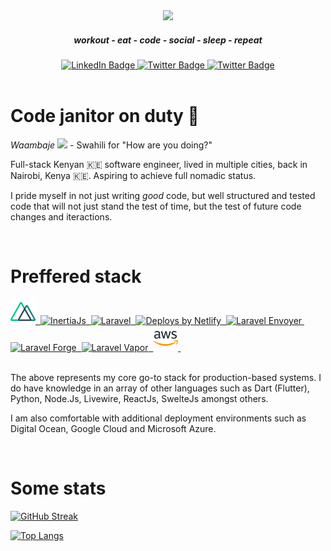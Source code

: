 <div id="header" align="center">
  <img src="https://media.giphy.com/media/13HgwGsXF0aiGY/giphy.gif" width="300"/>
</div>


<h5 align="center">workout - eat - code - social - sleep - repeat  </h5>

<div id="badges" align="center">
  <a href="https://www.linkedin.com/in/ngunyimacharia/" target="_blank">
    <img src="https://img.shields.io/badge/LinkedIn-blue?style=for-the-badge&logo=linkedin&logoColor=white" alt="LinkedIn Badge"/>
  </a>
  <a href="https://twitter.com/ngunyimacharia" target="_blank">
    <img src="https://img.shields.io/badge/Twitter-blue?style=for-the-badge&logo=twitter&logoColor=white" alt="Twitter Badge"/>
  </a>
  <a href="http://medium.com/@ngunyimacharia" target="_blank">
    <img src="https://img.shields.io/badge/Medium-black?style=for-the-badge&logo=medium&logoColor=white" alt="Twitter Badge"/>
  </a>
</div>

<br height="5"/>

# Code janitor on duty 🥷

*Waambaje* <img src="https://media.giphy.com/media/hvRJCLFzcasrR4ia7z/giphy.gif" width="15px"/> - Swahili for "How are you doing?"

Full-stack Kenyan 🇰🇪 software engineer, lived in multiple cities, back in Nairobi, Kenya 🇰🇪. Aspiring to achieve full nomadic status.


 I pride myself in not just writing _good_ code, but well structured and tested code that will not just stand the test of time, but the test of future code changes and iteractions.


<br height="5"/>

# Preffered stack


<div>

<a href="http://nuxtjs.org" target="_blank">
  <img 
    src="https://raw.githubusercontent.com/devicons/devicon/master/icons/nuxtjs/nuxtjs-original.svg" 
    title="Nuxt.Js" 
    alt="Nuxt.Js" 
    height="40"
    width="40"
  />&nbsp;
</a>
<a href="https://inertiajs.com" target="_blank">
  <img 
    src="https://avatars.githubusercontent.com/u/47703742?s=280&v=4" 
    title="InertiaJs" 
    alt="InertiaJs" 
    height="40"
  />&nbsp;
</a>
<a href="http://laravel.com" target="_blank">
  <img 
    src="https://laravel.com/img/logomark.min.svg" 
    title="Laravel" 
    alt="Laravel" 
    height="40"
  />&nbsp;
</a>
<a href="https://www.netlify.com" target="_blank" >
  <img 
    src="https://www.netlify.com/img/global/badges/netlify-color-accent.svg" 
    alt="Deploys by Netlify"
    height="40"
  />&nbsp;
</a>
<a href="http://envoyer.io" target="_blank" >
  <img 
    src="https://seeklogo.com/images/E/envoyer-logo-81D619EDEA-seeklogo.com.png" 
    alt="Laravel Envoyer"
    height="40"
  />&nbsp;
</a>
<a href="http://forge.laravel.com" target="_blank" >
  <img 
    src="https://img.stackshare.io/service/1727/maxresdefault.jpg" 
    alt="Laravel Forge"
    height="40"
  />&nbsp;
</a>
<a href="https://vapor.laravel.com" target="_blank" >
  <img 
    src="https://raw.githubusercontent.com/nunomaduro/awesome-laravel-vapor/master/laravel-vapor.png" 
    alt="Laravel Vapor"
    height="40"
  />&nbsp;
</a>
<a href="http://aws.amazon.com" target="_blank" >
  <img 
    src="https://raw.githubusercontent.com/devicons/devicon/master/icons/amazonwebservices/amazonwebservices-original-wordmark.svg" 
    alt="Amazon AWS"
    height="40"
  />&nbsp;
</a>
</div>

<br/>


The above represents my core go-to stack for production-based systems. I do have knowledge in an array of other languages such as Dart (Flutter), Python, Node.Js, Livewire, ReactJs, SwelteJs amongst others.

I am also comfortable with additional deployment environments such as Digital Ocean, Google Cloud and Microsoft Azure.

<br height="5"/>

# Some stats

[![GitHub Streak](http://github-readme-streak-stats.herokuapp.com?user=ngunyimacharia&theme=dark&background=000000)](https://git.io/streak-stats)

[![Top Langs](https://github-readme-stats.vercel.app/api/top-langs/?username=ngunyimacharia&layout=compact&theme=vision-friendly-dark)](https://github.com/anuraghazra/github-readme-stats)
